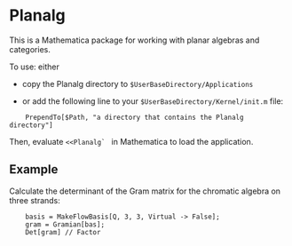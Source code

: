 # Planalg

This is a Mathematica package for working with planar algebras and categories.

To use: either

- copy the Planalg directory to
`$UserBaseDirectory/Applications`

- or add the following line to your
`$UserBaseDirectory/Kernel/init.m` file:
```
    PrependTo[$Path, "a directory that contains the Planalg directory"]
```

Then, evaluate ``<<Planalg` `` in Mathematica to load the application.

## Example

Calculate the determinant of the Gram matrix for the chromatic algebra on three strands:
```
	basis = MakeFlowBasis[Q, 3, 3, Virtual -> False];
	gram = Gramian[bas];
	Det[gram] // Factor
```
